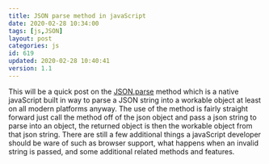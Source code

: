 ```yaml
---
title: JSON parse method in javaScript
date: 2020-02-28 10:34:00
tags: [js,JSON]
layout: post
categories: js
id: 619
updated: 2020-02-28 10:40:41
version: 1.1
---
```


This will be a quick post on the [JSON.parse](https://developer.mozilla.org/en-US/docs/Web/JavaScript/Reference/Global_Objects/JSON/parse) method which is a native javaScript built in way to parse a JSON string into a workable object at least on all modern platforms anyway. The use of the method is fairly straight forward just call the method off of the json object and pass a json string to parse into an object, the returned object is then the workable object from that json string. There are still a few additional things a javaScript developer should be ware of such as browser support, what happens when an invalid string is passed, and some additional related methods and features.

<!-- more -->
